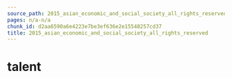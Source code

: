```yaml
---
source_path: 2015_asian_economic_and_social_society_all_rights_reserved.md
pages: n/a-n/a
chunk_id: d2aa6590a6e4223e7be3ef636e2e15548257cd37
title: 2015_asian_economic_and_social_society_all_rights_reserved
---
```

# talent
